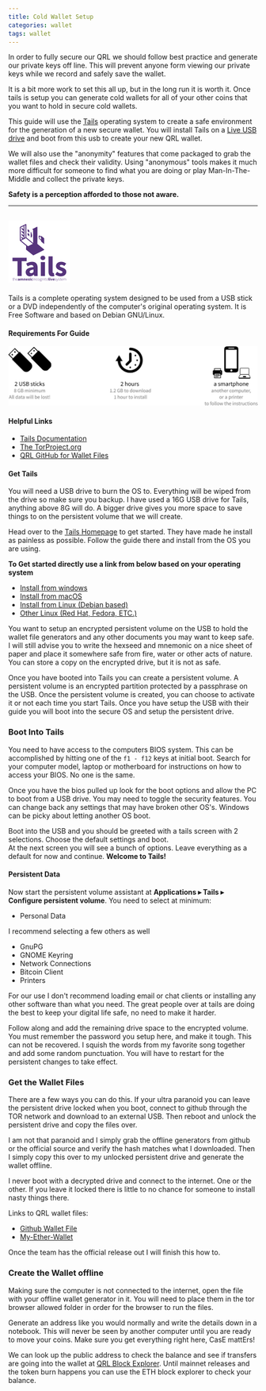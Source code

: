 ```yaml
---
title: Cold Wallet Setup
categories: wallet
tags: wallet
---
```


In order to fully secure our QRL we should follow best practice and generate our private keys off line. This will prevent anyone form viewing our private keys while we record and safely save the wallet.

 It is a bit more work to set this all up, but in the long run it is worth it. Once tails is setup you can generate cold wallets for all of your other coins that you want to hold in secure cold wallets.


This guide will use the [Tails](https://tails.boum.org/)
 operating system to create a safe environment for the generation of a new secure wallet. You will install Tails on a [Live USB drive](https://en.wikipedia.org/wiki/Live_USB) and boot from this usb to create your new QRL wallet. 

We will also use the "anonymity" features that come packaged to grab the wallet files and check their validity. Using "anonymous" tools makes it much more difficult for someone to find what you are doing or play Man-In-The-Middle and collect the private keys.

**Safety is a perception afforded to those not aware.**

* * *

## ![Tails Logo](/assets/wallet/tails-logo-square-med.png)


 Tails is a complete operating system designed to be used from a USB stick or a DVD independently of the computer's original operating system. It is Free Software and based on Debian GNU/Linux.



#### Requirements For Guide

![Tails Logo](/assets/wallet/tailsRequire.png)

#### Helpful Links

* [Tails Documentation](https://tails.boum.org/doc/index.en.html)
* [The TorProject.org](https://www.torproject.org/)
* [QRL GitHub for Wallet Files](https://github.com/theQRL)

#### Get Tails

You will need a USB drive to burn the OS to. Everything will be wiped from the drive so make sure you backup. I have used a 16G USB drive for Tails, anything above 8G will do. A bigger drive gives you more space to save things to on the persistent volume that we will create.

Head over to the [Tails Homepage](https://tails.boum.org/install/index.en.html) to get started. They have made he install as painless as possible. Follow the guide there and install from the OS you are using. 

**To Get started directly use a link from below based on your operating system**
*   [Install from windows](https://tails.boum.org/install/win/usb-overview/index.en.html)
*   [Install from macOS](https://tails.boum.org/install/mac/index.en.html)
*   [Install from Linux (Debian based)](https://tails.boum.org/install/debian/index.en.html)
* [Other Linux (Red Hat, Fedora, ETC.)](https://tails.boum.org/install/linux/index.en.html)

You want to setup an encrypted persistent volume on the USB to hold the wallet file generators and any other documents you may want to keep safe. I will still advise you to write the hexseed and mnemonic on a nice sheet of paper and place it somewhere safe from fire, water or other acts of nature. You can store a copy on the encrypted drive, but it is not as safe.

Once you have booted into Tails you can create a persistent volume. A persistent volume is an encrypted partition protected by a passphrase on the USB. Once the persistent volume is created, you can choose to activate it or not each time you start Tails. Once you have setup the USB with their guide you will boot into the secure OS and setup the persistent drive.

### Boot Into Tails

You need to have access to the computers BIOS system. This can be accomplished by hitting one of the `f1 - f12` keys at initial boot. Search for your computer model, laptop or motherboard for instructions on how to access your BIOS. No one is the same.

Once you have the bios pulled up look for the boot options and allow the PC to boot from a USB drive. You may need to toggle the security features. You can change back any settings that may have broken other OS's. Windows can be picky about letting another OS boot.

Boot into the USB and you should be greeted with a tails screen with 2 selections. Choose the default settings and boot.  
At the next screen you will see a bunch of options. Leave everything as a default for now and continue. **Welcome to Tails!**

#### Persistent Data

Now start the persistent volume assistant at **Applications ▸ Tails ▸ Configure persistent volume**. You need to select at minimum:

*   Personal Data

I recommend selecting a few others as well

*   GnuPG
*   GNOME Keyring
*   Network Connections
*   Bitcoin Client
*   Printers

For our use I don't recommend loading email or chat clients or installing any other software than what you need. The great people over at tails are doing the best to keep your digital life safe, no need to make it harder.

Follow along and add the remaining drive space to the encrypted volume. You must remember the password you setup here, and make it tough. This can not be recovered. I squish the words from my favorite song together and add some random punctuation. You will have to restart for the persistent changes to take effect.

### Get the Wallet Files

There are a few ways you can do this. If your ultra paranoid you can leave the persistent drive locked when you boot, connect to github through the TOR network and download to an external USB. Then reboot and unlock the persistent drive and copy the files over.

I am not that paranoid and I simply grab the offline generators from github or the official source and verify the hash matches what I downloaded. Then I simply copy this over to my unlocked persistent drive and generate the wallet offline.

I never boot with a decrypted drive and connect to the internet. One or the other. If you leave it locked there is little to no chance for someone to install nasty things there.

Links to QRL wallet files:

*   [Github Wallet File](https://github.com/theQRL/qrl-wallet)
*   [My-Ether-Wallet](https://github.com/kvhnuke/etherwallet/releases/tag/v3.11.3.2)

Once the team has the official release out I will finish this how to.

### Create the Wallet offline

Making sure the computer is not connected to the internet, open the file with your offline wallet generator in it. You will need to place them in the tor browser allowed folder in order for the browser to run the files.

Generate an address like you would normally and write the details down in a notebook. This will never be seen by another computer until you are ready to move your coins. Make sure you get everything right here, CasE mattErs!

We can look up the public address to check the balance and see if transfers are going into the wallet at [QRL Block Explorer](https://explorer.theqrl.org/). Until mainnet releases and the token burn happens you can use the ETH block explorer to check your balance.


